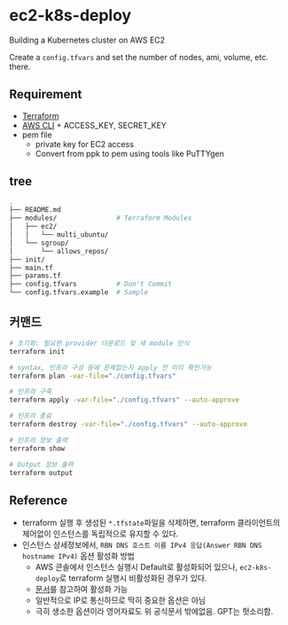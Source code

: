 # ec2-k8s-deploy

Building a Kubernetes cluster on AWS EC2

Create a `config.tfvars` and set the number of nodes, ami, volume, etc. there.

## Requirement

- [Terraform](https://developer.hashicorp.com/terraform/downloads?product_intent=terraform)
- [AWS CLI](https://docs.aws.amazon.com/cli/latest/userguide/getting-started-install.html) + ACCESS_KEY, SECRET_KEY
- pem file
  - private key for EC2 access
  - Convert from ppk to pem using tools like PuTTYgen

## tree

```sh
.
├── README.md
├── modules/               # Terraform Modules
│   ├── ec2/
│   │   └── multi_ubuntu/
│   └── sgroup/
│       └── allows_repos/   
├── init/
├── main.tf
├── params.tf
├── config.tfvars          # Don't Commit
└── config.tfvars.example  # Sample
```

## 커맨드

```sh
# 초기화: 필요한 provider 다운로드 및 새 module 인식
terraform init

# syntax, 인프라 구성 등에 문제없는지 apply 전 미리 확인가능
terraform plan -var-file="./config.tfvars"

# 인프라 구축
terraform apply -var-file="./config.tfvars" --auto-approve

# 인프라 종료
terraform destroy -var-file="./config.tfvars" --auto-approve

# 인프라 정보 출력
terraform show

# Output 정보 출력
terraform output
```

## Reference

- terraform 실행 후 생성된 `*.tfstate`파일을 삭제하면, terraform 클라이언트의 제어없이 인스턴스를 독립적으로 유지할 수 있다.
- 인스턴스 상세정보에서, `RBN DNS 호스트 이름 IPv4 응답(Answer RBN DNS hostname IPv4)` 옵션 활성화 방법
  - AWS 콘솔에서 인스턴스 실행시 Default로 활성화되어 있으나, `ec2-k8s-deploy`로 terraform 실행시 비활성화된 경우가 있다.
  - [문서](https://docs.aws.amazon.com/AWSEC2/latest/UserGuide/ec2-instance-naming.html)를 참고하여 활성화 가능
  - 일반적으로 IP로 통신하므로 딱히 중요한 옵션은 아님
  - 극히 생소한 옵션이라 영어자료도 위 공식문서 밖에없음. GPT는 헛소리함.
